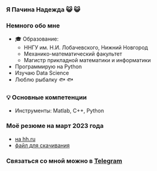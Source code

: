 ### Я Пачина Надежда 😺 😺

### Немного обо мне
* 🎓 Образование:
  - ННГУ им. Н.И. Лобачевского, Нижний Новгород
  - Механико-математический факультет
  - Магистр прикладной математики и информатики
* Программирую на Python
* Изучаю Data Science  
* Люблю рыбалку 🐟 🐟

### 💡 Основные компетенции 
- Инструменты: Matlab, C++, Python
### Моё резюме на март 2023 года
- [на hh.ru](https://hh.ru/applicant/resumes/view?resume=f69f5f48ff097cac0b0039ed1f446735595241)
- [файл для скачивания](https://docs.google.com/document/d/1js8vVhQs6h-P6nieRJN_LOfQU7XCFZLUcN1iOLC6Yck/edit?usp=sharing)

### Связаться со мной можно в [Telegram](https://t.me/NadezdaPachina)
